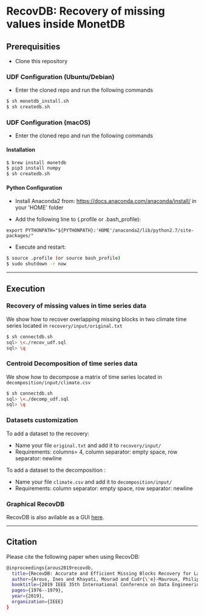 # RecovDB: Recovery of missing values inside MonetDB

## Prerequisities 

- Clone this repository

### UDF Configuration (Ubuntu/Debian)

- Enter the cloned repo and run the following commands


``` bash 
$ sh monetdb_install.sh
$ sh createdb.sh
```

### UDF Configuration (macOS)

- Enter the cloned repo and run the following commands


#### Installation
``` bash 
$ brew install monetdb
$ pip3 install numpy
$ sh createdb.sh
```

#### Python Configuration

- Install Anaconda2 from: https://docs.anaconda.com/anaconda/install/ in your 'HOME' folder

- Add the following line to (.profile or .bash_profile):

 `export PYTHONPATH="${PYTHONPATH}:'HOME'/anaconda2/lib/python2.7/site-packages/"`

- Execute and restart:
``` bash 
$ source .profile (or source bash_profile)
$ sudo shutdown -r now
```

___


## Execution

### Recovery of missing values in time series data

We show how to recover overlapping missing blocks in two climate time series located in `recovery/input/original.txt`

``` bash
$ sh connectdb.sh
sql> \<./recov_udf.sql
sql> \q
```

### Centroid Decomposition of time series data

We show how to decompose a matrix of time series located in `decomposition/input/climate.csv`

``` bash
$ sh connectdb.sh
sql> \<./decomp_udf.sql
sql> \q
```

### Datasets customization

To add a dataset to the recovery:
-  Name your file `original.txt` and add it to `recovery/input/`
- Requirements:  columns= 4, column separator: empty space, row separator: newline

To add a dataset to the decomposition :
- Name your file `climate.csv` and add it to `decomposition/input/`
- Requirements:  column separator: empty space, row separator: newline

### Graphical RecovDB

RecovDB is also avilable as a GUI [here](http://revival.exascale.info/recovery/recovdb.php).
___

## Citation

Please cite the following paper when using RecovDB:
``` bash
@inproceedings{arous2019recovdb,
  title={RecovDB: Accurate and Efficient Missing Blocks Recovery for Large Time Series},
  author={Arous, Ines and Khayati, Mourad and Cudr{\'e}-Mauroux, Philippe and Zhang, Ying and Kersten, Martin and Stalinlov, Svetlin},
  booktitle={2019 IEEE 35th International Conference on Data Engineering (ICDE)},
  pages={1976--1979},
  year={2019},
  organization={IEEE}
}
```
